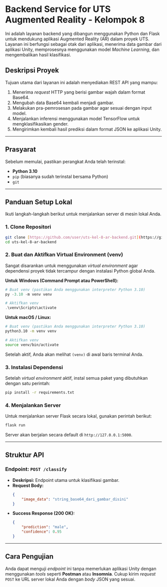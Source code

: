 # Backend Service for UTS Augmented Reality - Kelompok 8

Ini adalah layanan backend yang dibangun menggunakan Python dan Flask untuk mendukung aplikasi Augmented Reality (AR) dalam proyek UTS. Layanan ini berfungsi sebagai otak dari aplikasi, menerima data gambar dari aplikasi Unity, memprosesnya menggunakan model *Machine Learning*, dan mengembalikan hasil klasifikasi.

## Deskripsi Proyek

Tujuan utama dari layanan ini adalah menyediakan REST API yang mampu:
1.  Menerima *request* HTTP yang berisi gambar wajah dalam format Base64.
2.  Mengubah data Base64 kembali menjadi gambar.
3.  Melakukan pra-pemrosesan pada gambar agar sesuai dengan input model.
4.  Menjalankan inferensi menggunakan model TensorFlow untuk mengklasifikasikan gender.
5.  Mengirimkan kembali hasil prediksi dalam format JSON ke aplikasi Unity.

---

## Prasyarat

Sebelum memulai, pastikan perangkat Anda telah terinstal:
* **Python 3.10**
* `pip` (biasanya sudah terinstal bersama Python)
* `git`

---

## Panduan Setup Lokal

Ikuti langkah-langkah berikut untuk menjalankan server di mesin lokal Anda.

### 1. Clone Repositori
```bash
git clone [https://github.com/user/uts-kel-8-ar-backend.git](https://github.com/user/uts-kel-8-ar-backend.git)
cd uts-kel-8-ar-backend
```

### 2. Buat dan Aktifkan Virtual Environment (venv)

Sangat disarankan untuk menggunakan *virtual environment* agar dependensi proyek tidak tercampur dengan instalasi Python global Anda.

**Untuk Windows (Command Prompt atau PowerShell):**
```powershell
# Buat venv (pastikan Anda menggunakan interpreter Python 3.10)
py -3.10 -m venv venv

# Aktifkan venv
.\venv\Scripts\activate
```

**Untuk macOS / Linux:**
```bash
# Buat venv (pastikan Anda menggunakan interpreter Python 3.10)
python3.10 -m venv venv

# Aktifkan venv
source venv/bin/activate
```
Setelah aktif, Anda akan melihat `(venv)` di awal baris terminal Anda.

### 3. Instalasi Dependensi
Setelah *virtual environment* aktif, instal semua paket yang dibutuhkan dengan satu perintah:
```bash
pip install -r requirements.txt
```

### 4. Menjalankan Server
Untuk menjalankan server Flask secara lokal, gunakan perintah berikut:
```bash
flask run
```
Server akan berjalan secara default di `http://127.0.0.1:5000`.

---
## Struktur API

### Endpoint: `POST /classify`

* **Deskripsi:** Endpoint utama untuk klasifikasi gambar.
* **Request Body:**
    ```json
    {
        "image_data": "string_base64_dari_gambar_disini"
    }
    ```
* **Success Response (200 OK):**
    ```json
    {
        "prediction": "male",
        "confidence": 0.95
    }
    ```

---
## Cara Pengujian

Anda dapat menguji *endpoint* ini tanpa memerlukan aplikasi Unity dengan menggunakan *tools* seperti **Postman** atau **Insomnia**. Cukup kirim *request* `POST` ke URL server lokal Anda dengan *body* JSON yang sesuai.